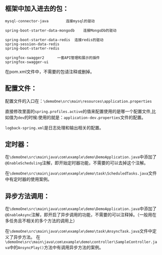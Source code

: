 ## 框架中加入进去的包：

	mysql-connector-java		连接mysql的驱动

	spring-boot-starter-data-mongodb	连接MongoDb的驱动

	spring-boot-starter-data-redis	连接redis的驱动
	spring-session-data-redis
	spring-boot-starter-redis

	springfox-swagger2		一套API管理和展示的插件
	springfox-swagger-ui

在pom.xml文件中，不需要的包请注释或删掉。

## 配置文件：
配置文件的入口在：`\demoOne\src\main\resources\application.properties`

直接修改里面的`spring.profiles.active`的值来配置使用的是哪一个配置文件,比如值为`dev`的时候:使用的就是：`application-dev.properties`文件的配置。

`logback-spring.xml`是日志处理和输出相关的配置。

## 定时器：
在`\demoOne\src\main\java\com\example\demo\DemoApplication.java`中添加了`@EnableScheduling`注解，即开始定时器功能，不需要的可以去掉这个注解。

在`\demoOne\src\main\java\com\example\demo\task\ScheduledTasks.java`文件中有定时器的使用案例。

## 异步方法调用：
在`\demoOne\src\main\java\com\example\demo\DemoApplication.java`中添加了`@EnableAsync`注解，即开启了异步调用的功能，不需要的可以注释掉。（一般用在多任务且不相关的多个方法的调用上）

在`\demoOne\src\main\java\com\example\demo\task\AnsyncTask.java`文件中定义了异步方法。
在`\demoOne\src\main\java\com\example\demo\controller\SampleController.java`中的`AnsyncPlay()`方法中有调用异步方法的案例。
